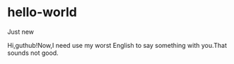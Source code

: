 # hello-world
Just new

Hi,guthub!Now,I need use my worst English to say something with you.That sounds not good.
